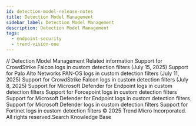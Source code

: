 ```yaml
---
id: detection-model-release-notes
title: Detection Model Management
sidebar_label: Detection Model Management
description: Detection Model Management
tags:
  - endpoint-security
  - trend-vision-one
---
```


/*<![CDATA[*/ $('#title').html($('meta[name=map-description]').attr('content')); /*]]>*/ Detection Model Management Related information Support for CrowdStrike Falcon logs in custom detection filters (July 15, 2025) Support for Palo Alto Networks PAN-OS logs in custom detection filters (July 11, 2025) Support for CrowdStrike Falcon logs in custom detection filters (July 8, 2025) Support for Microsoft Defender for Endpoint logs in custom detection filters Support for Forcepoint logs in custom detection filters Support for Microsoft Defender for Endpoint logs in custom detection filters Support for Microsoft Defender logs in custom detection filters Support for Fortinet logs in custom detection filters © 2025 Trend Micro Incorporated. All rights reserved.Search Knowledge Base